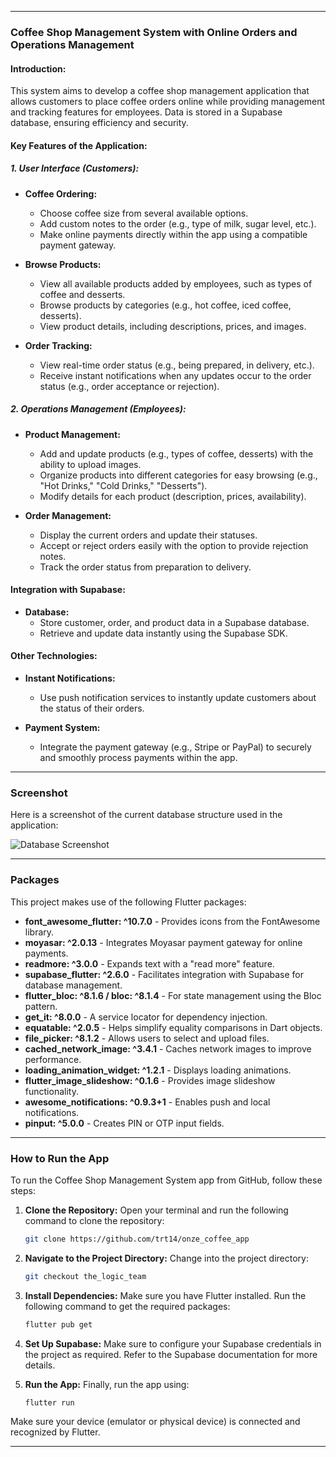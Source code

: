 
---

### Coffee Shop Management System with Online Orders and Operations Management

#### Introduction:
This system aims to develop a coffee shop management application that allows customers to place coffee orders online while providing management and tracking features for employees. Data is stored in a Supabase database, ensuring efficiency and security.

#### Key Features of the Application:

##### 1. **User Interface (Customers):**
- **Coffee Ordering:**
  - Choose coffee size from several available options.
  - Add custom notes to the order (e.g., type of milk, sugar level, etc.).
  - Make online payments directly within the app using a compatible payment gateway.
  
- **Browse Products:**
  - View all available products added by employees, such as types of coffee and desserts.
  - Browse products by categories (e.g., hot coffee, iced coffee, desserts).
  - View product details, including descriptions, prices, and images.

- **Order Tracking:**
  - View real-time order status (e.g., being prepared, in delivery, etc.).
  - Receive instant notifications when any updates occur to the order status (e.g., order acceptance or rejection).

##### 2. **Operations Management (Employees):**
- **Product Management:**
  - Add and update products (e.g., types of coffee, desserts) with the ability to upload images.
  - Organize products into different categories for easy browsing (e.g., "Hot Drinks," "Cold Drinks," "Desserts").
  - Modify details for each product (description, prices, availability).
  
- **Order Management:**
  - Display the current orders and update their statuses.
  - Accept or reject orders easily with the option to provide rejection notes.
  - Track the order status from preparation to delivery.

#### **Integration with Supabase:**
- **Database:**
  - Store customer, order, and product data in a Supabase database.
  - Retrieve and update data instantly using the Supabase SDK.
  
#### **Other Technologies:**
- **Instant Notifications:**
  - Use push notification services to instantly update customers about the status of their orders.
  
- **Payment System:**
  - Integrate the payment gateway (e.g., Stripe or PayPal) to securely and smoothly process payments within the app.

---

### Screenshot
Here is a screenshot of the current database structure used in the application:

![Database Screenshot](path/to/screenshot)

---

### Packages

This project makes use of the following Flutter packages:

- **font_awesome_flutter: ^10.7.0** - Provides icons from the FontAwesome library.
- **moyasar: ^2.0.13** - Integrates Moyasar payment gateway for online payments.
- **readmore: ^3.0.0** - Expands text with a "read more" feature.
- **supabase_flutter: ^2.6.0** - Facilitates integration with Supabase for database management.
- **flutter_bloc: ^8.1.6 / bloc: ^8.1.4** - For state management using the Bloc pattern.
- **get_it: ^8.0.0** - A service locator for dependency injection.
- **equatable: ^2.0.5** - Helps simplify equality comparisons in Dart objects.
- **file_picker: ^8.1.2** - Allows users to select and upload files.
- **cached_network_image: ^3.4.1** - Caches network images to improve performance.
- **loading_animation_widget: ^1.2.1** - Displays loading animations.
- **flutter_image_slideshow: ^0.1.6** - Provides image slideshow functionality.
- **awesome_notifications: ^0.9.3+1** - Enables push and local notifications.
- **pinput: ^5.0.0** - Creates PIN or OTP input fields.

---

### How to Run the App

To run the Coffee Shop Management System app from GitHub, follow these steps:

1. **Clone the Repository:**
   Open your terminal and run the following command to clone the repository:
   ```bash
   git clone https://github.com/trt14/onze_coffee_app
   ```

2. **Navigate to the Project Directory:**
   Change into the project directory:
   ```bash
   git checkout the_logic_team
   ```

3. **Install Dependencies:**
   Make sure you have Flutter installed. Run the following command to get the required packages:
   ```bash
   flutter pub get
   ```

4. **Set Up Supabase:**
   Make sure to configure your Supabase credentials in the project as required. Refer to the Supabase documentation for more details.

5. **Run the App:**
   Finally, run the app using:
   ```bash
   flutter run
   ```

Make sure your device (emulator or physical device) is connected and recognized by Flutter.

---

